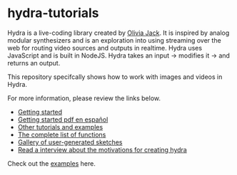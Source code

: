 # hydra-tutorials
Hydra is a live-coding library created by [Olivia Jack](https://github.com/ojack/hydra#Getting-Started). It is inspired by analog modular synthesizers and is an exploration into using streaming over the web for routing video sources and outputs in realtime. Hydra uses JavaScript and is built in NodeJS. Hydra takes an input → modifies it → and returns an output.

This repository specifcally shows how to work with images and videos in Hydra. 

For more information, please review the links below. 
  * [Getting started](https://github.com/ojack/hydra#Getting-Started)  
  * [Getting started pdf en español](https://github.com/ojack/hydra/blob/master/docs/CODEX%20HYDRA.pdf) 
  * [Other tutorials and examples](https://github.com/ojack/hydra/blob/master/examples/README.md)  
  * [The complete list of functions](https://github.com/ojack/hydra/blob/master/docs/funcs.md)   
  * [Gallery of user-generated sketches](https://twitter.com/hydra_patterns?lang=es)  
  * [Read a interview about the motivations for creating hydra](https://www.youtube.com/watch?v=cw7tPDrFIQg)  

Check out the [examples]() here. 
